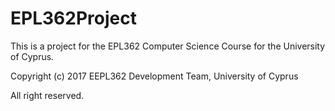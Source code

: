 # EPL362Project

This is a project for the EPL362 Computer Science Course for the University of Cyprus.

Copyright (c) 2017 EEPL362 Development Team, University of Cyprus

All right reserved.
